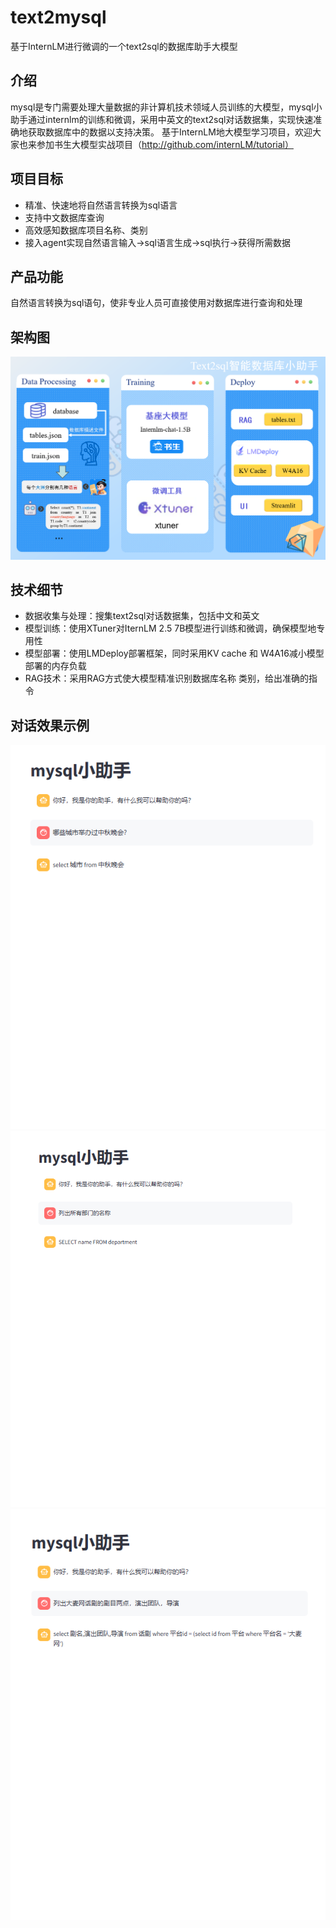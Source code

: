 # text2mysql
基于InternLM进行微调的一个text2sql的数据库助手大模型
## 介绍
mysql是专门需要处理大量数据的非计算机技术领域人员训练的大模型，mysql小助手通过internlm的训练和微调，采用中英文的text2sql对话数据集，实现快速准确地获取数据库中的数据以支持决策。
基于InternLM地大模型学习项目，欢迎大家也来参加书生大模型实战项目（http://github.com/internLM/tutorial）
## 项目目标
* 精准、快速地将自然语言转换为sql语言
* 支持中文数据库查询
* 高效感知数据库项目名称、类别
* 接入agent实现自然语言输入->sql语言生成->sql执行->获得所需数据
## 产品功能
自然语言转换为sql语句，使非专业人员可直接使用对数据库进行查询和处理
## 架构图
![image](c797a66dab1a1b3e342c3b4a5c5fd63.png)
## 技术细节
* 数据收集与处理：搜集text2sql对话数据集，包括中文和英文
* 模型训练：使用XTuner对IternLM 2.5 7B模型进行训练和微调，确保模型地专用性
* 模型部署：使用LMDeploy部署框架，同时采用KV cache 和 W4A16减小模型部署的内存负载
* RAG技术：采用RAG方式使大模型精准识别数据库名称 类别，给出准确的指令
## 对话效果示例
![image](183f8500abc13a2d618ab0ffa5d9233.png)
![image](71c1bfe1f8a6530906aa641a70c5a06.png)
![image](f5fbc9453e843802ba49e0b5f042d95.png)
